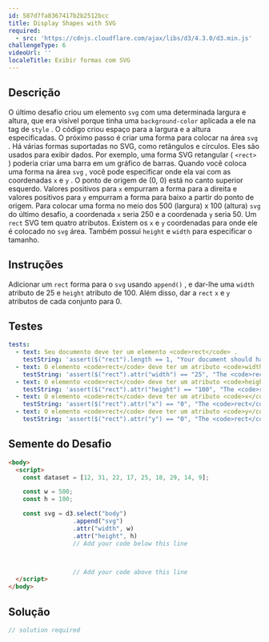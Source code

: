 ```yaml
---
id: 587d7fa8367417b2b2512bcc
title: Display Shapes with SVG
required:
  - src: 'https://cdnjs.cloudflare.com/ajax/libs/d3/4.3.0/d3.min.js'
challengeType: 6
videoUrl: ''
localeTitle: Exibir formas com SVG
---
```


## Descrição
<section id="description"> O último desafio criou um elemento <code>svg</code> com uma determinada largura e altura, que era visível porque tinha uma <code>background-color</code> aplicada a ele na tag de <code>style</code> . O código criou espaço para a largura e a altura especificadas. O próximo passo é criar uma forma para colocar na área <code>svg</code> . Há várias formas suportadas no SVG, como retângulos e círculos. Eles são usados ​​para exibir dados. Por exemplo, uma forma SVG retangular ( <code>&lt;rect&gt;</code> ) poderia criar uma barra em um gráfico de barras. Quando você coloca uma forma na área <code>svg</code> , você pode especificar onde ela vai com as coordenadas <code>x</code> e <code>y</code> . O ponto de origem de (0, 0) está no canto superior esquerdo. Valores positivos para <code>x</code> empurram a forma para a direita e valores positivos para <code>y</code> empurram a forma para baixo a partir do ponto de origem. Para colocar uma forma no meio dos 500 (largura) x 100 (altura) <code>svg</code> do último desafio, a coordenada <code>x</code> seria 250 e a coordenada <code>y</code> seria 50. Um <code>rect</code> SVG tem quatro atributos. Existem os <code>x</code> e <code>y</code> coordenadas para onde ele é colocado no <code>svg</code> área. Também possui <code>height</code> e <code>width</code> para especificar o tamanho. </section>

## Instruções
<section id="instructions"> Adicionar um <code>rect</code> forma para o <code>svg</code> usando <code>append()</code> , e dar-lhe uma <code>width</code> atributo de 25 e <code>height</code> atributo de 100. Além disso, dar a <code>rect</code> <code>x</code> e <code>y</code> atributos de cada conjunto para 0. </section>

## Testes
<section id='tests'>

```yml
tests:
  - text: Seu documento deve ter um elemento <code>rect</code> .
    testString: 'assert($("rect").length == 1, "Your document should have 1 <code>rect</code> element.");'
  - text: O elemento <code>rect</code> deve ter um atributo <code>width</code> definido como 25.
    testString: 'assert($("rect").attr("width") == "25", "The <code>rect</code> element should have a <code>width</code> attribute set to 25.");'
  - text: O elemento <code>rect</code> deve ter um atributo <code>height</code> definido como 100.
    testString: 'assert($("rect").attr("height") == "100", "The <code>rect</code> element should have a <code>height</code> attribute set to 100.");'
  - text: O elemento <code>rect</code> deve ter um atributo <code>x</code> definido como 0.
    testString: 'assert($("rect").attr("x") == "0", "The <code>rect</code> element should have an <code>x</code> attribute set to 0.");'
  - text: O elemento <code>rect</code> deve ter um atributo <code>y</code> definido como 0.
    testString: 'assert($("rect").attr("y") == "0", "The <code>rect</code> element should have a <code>y</code> attribute set to 0.");'

```

</section>

## Semente do Desafio
<section id='challengeSeed'>

<div id='html-seed'>

```html
<body>
  <script>
    const dataset = [12, 31, 22, 17, 25, 18, 29, 14, 9];

    const w = 500;
    const h = 100;

    const svg = d3.select("body")
                  .append("svg")
                  .attr("width", w)
                  .attr("height", h)
                  // Add your code below this line



                  // Add your code above this line
  </script>
</body>

```

</div>



</section>

## Solução
<section id='solution'>

```js
// solution required
```
</section>
